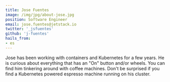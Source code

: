 ```yaml
---
title: Jose Fuentes
image: /img/jpg/about-jose.jpg
position: Software Engineer
email: jose.fuentes@jetstack.io
twitter: '_jsfuentes'
github: 'j-fuentes'
hails_from:
- es
---
```


Jose has been working with containers and Kubernetes for a few years. He is curious about everything that has an "On" button and/or wheels. You can find him tinkering around with coffee machines. Don't be surprised if you find a Kubernetes powered espresso machine running on his cluster.

